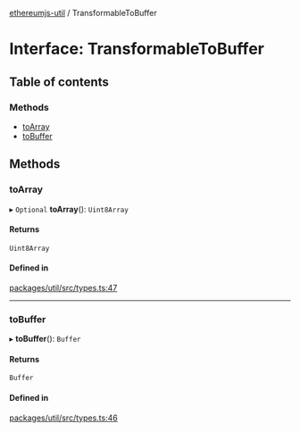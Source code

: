 [ethereumjs-util](../README.md) / TransformableToBuffer

# Interface: TransformableToBuffer

## Table of contents

### Methods

- [toArray](TransformableToBuffer.md#toarray)
- [toBuffer](TransformableToBuffer.md#tobuffer)

## Methods

### toArray

▸ `Optional` **toArray**(): `Uint8Array`

#### Returns

`Uint8Array`

#### Defined in

[packages/util/src/types.ts:47](https://github.com/ethereumjs/ethereumjs-monorepo/blob/master/packages/util/src/types.ts#L47)

___

### toBuffer

▸ **toBuffer**(): `Buffer`

#### Returns

`Buffer`

#### Defined in

[packages/util/src/types.ts:46](https://github.com/ethereumjs/ethereumjs-monorepo/blob/master/packages/util/src/types.ts#L46)
